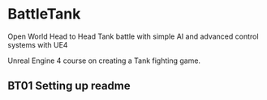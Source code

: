 # BattleTank
Open World Head to Head Tank battle with simple AI and advanced control systems with UE4

Unreal Engine 4 course on creating a Tank fighting game.






## BT01 Setting up readme
